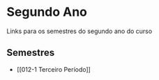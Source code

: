 # Segundo Ano

Links para os semestres do segundo ano do curso

## Semestres

- [[012-1 Terceiro Período]]